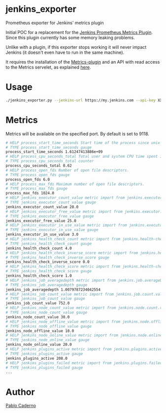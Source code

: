 # jenkins_exporter
Prometheus exporter for Jenkins' metrics plugin

Initial POC for a replacement for the [Jenkins Prometheus Metrics Plugin](https://plugins.jenkins.io/prometheus/). Since this plugin currently has some memory leaking problems.

Unlike with a plugin, if this exporter stops working it will never impact Jenkins (it doesn't even have to run in the same machine).

It requires the installation of the [Metrics-plugin](https://github.com/jenkinsci/metrics-plugin) and an API with read access to the Metrics servelet, as explained [here](https://plugins.jenkins.io/metrics/).

# Usage
```bash
./jenkins_exporter.py --jenkins-url https://my.jenkins.com --api-key XXXXXXX
```
# Metrics

Metrics will be available on the specified port. By default is set to 9118.
```bash
# HELP process_start_time_seconds Start time of the process since unix epoch in seconds.
# TYPE process_start_time_seconds gauge
process_start_time_seconds 1.61247413886e+09
# HELP process_cpu_seconds_total Total user and system CPU time spent in seconds.
# TYPE process_cpu_seconds_total counter
process_cpu_seconds_total 0.62
# HELP process_open_fds Number of open file descriptors.
# TYPE process_open_fds gauge
process_open_fds 6.0
# HELP process_max_fds Maximum number of open file descriptors.
# TYPE process_max_fds gauge
process_max_fds 1024.0
# HELP jenkins_executor_count_value metric import from jenkins.executor.count.value
# TYPE jenkins_executor_count_value gauge
jenkins_executor_count_value 28.0
# HELP jenkins_executor_free_value metric import from jenkins.executor.free.value
# TYPE jenkins_executor_free_value gauge
jenkins_executor_free_value 25.0
# HELP jenkins_executor_in_use_value metric import from jenkins.executor.in-use.value
# TYPE jenkins_executor_in_use_value gauge
jenkins_executor_in_use_value 3.0
# HELP jenkins_health_check_count metric import from jenkins.health-check.count
# TYPE jenkins_health_check_count gauge
jenkins_health_check_count 4.0
# HELP jenkins_health_check_inverse_score metric import from jenkins.health-check.inverse-score
# TYPE jenkins_health_check_inverse_score gauge
jenkins_health_check_inverse_score 0.0
# HELP jenkins_health_check_score metric import from jenkins.health-check.score
# TYPE jenkins_health_check_score gauge
jenkins_health_check_score 1.0
# HELP jenkins_job_averagedepth metric import from jenkins.job.averageDepth
# TYPE jenkins_job_averagedepth gauge
jenkins_job_averagedepth 1.0079787234042554
# HELP jenkins_job_count_value metric import from jenkins.job.count.value
# TYPE jenkins_job_count_value gauge
jenkins_job_count_value 752.0
# HELP jenkins_node_count_value metric import from jenkins.node.count.value
# TYPE jenkins_node_count_value gauge
jenkins_node_count_value 30.0
# HELP jenkins_node_offline_value metric import from jenkins.node.offline.value
# TYPE jenkins_node_offline_value gauge
jenkins_node_offline_value 10.0
# HELP jenkins_node_online_value metric import from jenkins.node.online.value
# TYPE jenkins_node_online_value gauge
jenkins_node_online_value 20.0
# HELP jenkins_plugins_active metric import from jenkins.plugins.active
# TYPE jenkins_plugins_active gauge
jenkins_plugins_active 208.0
# HELP jenkins_plugins_failed metric import from jenkins.plugins.failed
# TYPE jenkins_plugins_failed gauge
...
```

# Author

[Pablo Caderno](https://github.com/kadern0)
